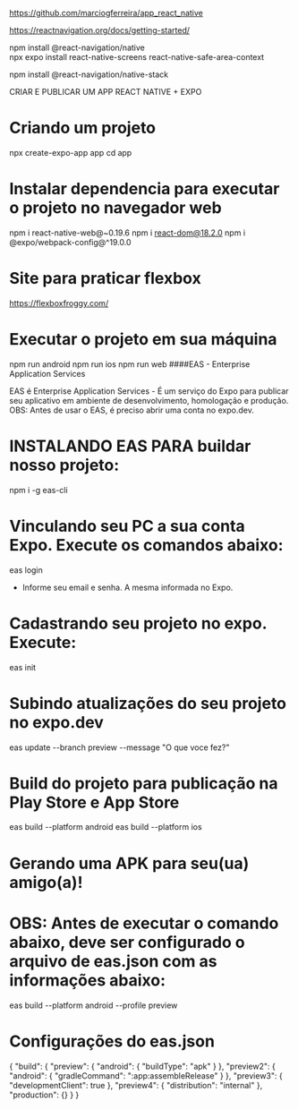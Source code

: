https://github.com/marciogferreira/app_react_native<br>

https://reactnavigation.org/docs/getting-started/<br>

npm install @react-navigation/native<br>
npx expo install react-native-screens react-native-safe-area-context<br>


npm install @react-navigation/native-stack<br>



CRIAR E PUBLICAR UM APP REACT NATIVE + EXPO
# Criando um projeto
npx create-expo-app app
cd app
# Instalar dependencia para executar o projeto no navegador web
npm i react-native-web@~0.19.6
npm i react-dom@18.2.0
npm i @expo/webpack-config@^19.0.0 
# Site para praticar flexbox
https://flexboxfroggy.com/
# Executar o projeto em sua máquina
npm run android
npm run ios
npm run web
####EAS - Enterprise Application Services

EAS é Enterprise Application Services - É um serviço do Expo para publicar seu aplicativo em ambiente de desenvolvimento, homologação e produção.
OBS: Antes de usar o EAS, é preciso abrir uma conta no expo.dev.
# INSTALANDO EAS PARA buildar nosso projeto:
npm i -g eas-cli
# Vinculando seu PC a sua conta Expo. Execute os comandos abaixo:
eas login

- Informe seu email e senha. A mesma informada no Expo.

# Cadastrando seu projeto no expo. Execute:
eas init
# Subindo atualizações do seu projeto no expo.dev
eas update --branch preview --message "O que voce fez?"
# Build do projeto para publicação na Play Store e App Store
eas build --platform android
eas build --platform ios
# Gerando uma APK para seu(ua) amigo(a)!
# OBS: Antes de executar o comando abaixo, deve ser configurado o arquivo de eas.json com as informações abaixo:

eas build --platform android --profile preview



# Configurações do eas.json


{
  "build": {
    "preview": {
      "android": {
        "buildType": "apk"
      }
    },
    "preview2": {
      "android": {
        "gradleCommand": ":app:assembleRelease"
      }
    },
    "preview3": {
      "developmentClient": true
    },
    "preview4": {
      "distribution": "internal"
    },
    "production": {}
  }
}

